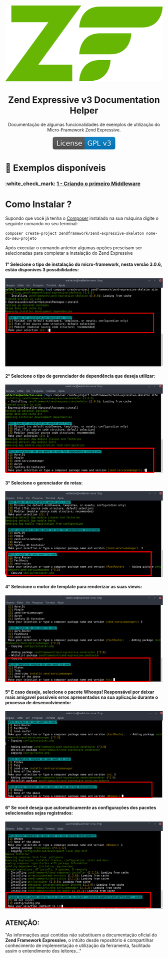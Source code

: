 <p align="center">
  <img src="https://github.com/WalderlanSena/zend-expressive-documentation/blob/master/imagens/zf-logo-mark.svg" />  
</p>

<h1 align="center">Zend Expressive v3 Documentation Helper</h1>

<p align="center">Documentação de algumas funcionalidades de exemplos de utilização do Micro-Framework Zend Expressive.</p>
<p align="center">
    <img src="https://github.com/WalderlanSena/tagsGit/blob/master/License-GPLV3.svg">
</p>

# :red_circle: Exemplos disponíveis

<h3>:white_check_mark: <a href="https://github.com/WalderlanSena/zend-expressive-documentation/">1 - Criando o primeiro Middleware</a></h3>

<h1>Como Instalar ?</h1>

<p>Supondo que você já tenha o <a href="https://getcomposer.org/download/" target="_blank">Composer</a> instalado na sua máquina digite o seguinte comando no seu terminal: </p>

```
composer create-project zendframework/zend-expressive-skeleton nome-do-seu-projeto
```

<p>Após executar o comando anterior algumas opções prescisam ser selecionadas para completar a instalação do Zend Expressive</p>

<h4>1° Selecione o tipo de instalação do micro-framework, nesta versão 3.0.6, estão disponives 3 possibilidades: </h4>

<p align="center">
  <img src="https://github.com/WalderlanSena/zend-expressive-documentation/blob/master/imagens/01.png" />
</p>


<h4>2° Selecione o tipo de gerenciador de dependência que deseja utilizar: </h4>

<p align="center">
  <img src="https://github.com/WalderlanSena/zend-expressive-documentation/blob/master/imagens/02.png" />
</p>


<h4>3° Selecione o gerenciador de rotas: </h4>

<p align="center">
  <img src="https://github.com/WalderlanSena/zend-expressive-documentation/blob/master/imagens/03.png" />
</p>

<h4>4° Selecione o motor de template para renderizar as suas views: </h4>

<p align="center">
  <img src="https://github.com/WalderlanSena/zend-expressive-documentation/blob/master/imagens/04.png" />
</p>

<h4>5° E caso deseje, selecione o pacote Whoops! Responsável por deixar mais amigavel possiveis erros apresentados na sua aplicação durante o processo de desenvolvimento: </h4>

<p align="center">
  <img src="https://github.com/WalderlanSena/zend-expressive-documentation/blob/master/imagens/05.png" />
</p>

<h4>6° Se você deseja que automaticamente as configurações dos pacotes selecionados sejas registrados: </h4>

<p align="center">
  <img src="https://github.com/WalderlanSena/zend-expressive-documentation/blob/master/imagens/06.png" />
</p>

<h2>ATENÇÃO: </h2> "As informações aqui contidas não substituem a documentação oficial do <strong>Zend Framework Expressive</strong>, o intúito desde repositório é compartilhar conhecimento de implementação e utilização da ferramenta, facilitado assim o entendimento dos leitores..."
